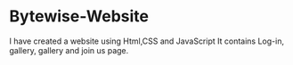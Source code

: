 # Bytewise-Website
I have created a website using Html,CSS and JavaScript
It contains Log-in, gallery, gallery and join us page.
